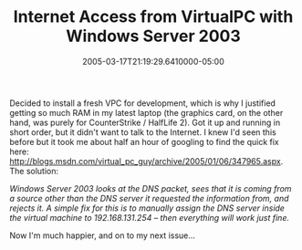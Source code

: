 ﻿---
title: Internet Access from VirtualPC with Windows Server 2003
date: "2005-03-17T21:19:29.6410000-05:00"
description: Decided to install a fresh VPC for development, which is why I
featuredImage: /img/default-post-image.jpg
---

Decided to install a fresh VPC for development, which is why I justified getting so much RAM in my latest laptop (the graphics card, on the other hand, was purely for CounterStrike / HalfLife 2). Got it up and running in short order, but it didn't want to talk to the Internet. I knew I'd seen this before but it took me about half an hour of googling to find the quick fix here: <http://blogs.msdn.com/virtual_pc_guy/archive/2005/01/06/347965.aspx>. The solution:

*Windows Server 2003 looks at the DNS packet, sees that it is coming from a source other than the DNS server it requested the information from, and rejects it. A simple fix for this is to manually assign the DNS server inside the virtual machine to 192.168.131.254 – then everything will work just fine.*

Now I'm much happier, and on to my next issue…

